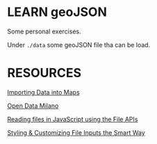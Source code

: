 # LEARN geoJSON #

Some personal exercises.

Under `./data` some geoJSON file tha can be load.

# RESOURCES #

[Importing Data into Maps](https://developers.google.com/maps/documentation/javascript/importing_data)

[Open Data Milano](https://github.com/abahgat/opendata-milano)

[Reading files in JavaScript using the File APIs](https://www.html5rocks.com/en/tutorials/file/dndfiles/)

[Styling & Customizing File Inputs the Smart Way](https://tympanus.net/codrops/2015/09/15/styling-customizing-file-inputs-smart-way/)

